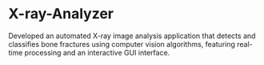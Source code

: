 # X-ray-Analyzer
Developed an automated X-ray image analysis application that detects and classifies bone fractures using computer vision algorithms, featuring real-time processing and an interactive GUI interface. 
